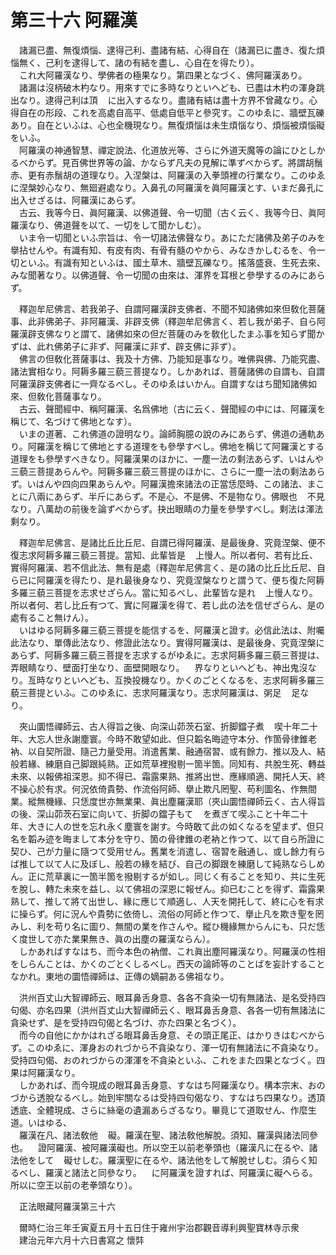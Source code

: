 # 第三十六 阿羅漢
　諸漏已盡、無復煩惱、逮得己利、盡諸有結、心得自在（諸漏已に盡き、復た煩惱無く、己利を逮得して、諸の有結を盡し、心自在を得たり）。  
　これ大阿羅漢なり、學佛者の極果なり。第四果となづく、佛阿羅漢あり。  
　諸漏は沒柄破木杓なり。用來すでに多時なりといへども、已盡は木杓の渾身跳出なり。逮得己利は頂<img width="16" height="16" src="_csCb9nz.png" border="0">に出入するなり。盡諸有結は盡十方界不曾藏なり。心得自在の形段、これを高處自高平、低處自低平と參究す。このゆゑに、牆壁瓦礫あり。自在といふは、心也全機現なり。無復煩惱は未生煩惱なり、煩惱被煩惱礙をいふ。  
　阿羅漢の神通智慧、禪定說法、化道放光等、さらに外道天魔等の論にひとしかるべからず。見百佛世界等の論、かならず凡夫の見解に準ずべからず。將謂胡鬚赤、更有赤鬚胡の道理なり。入涅槃は、阿羅漢の入拳頭裡の行業なり。このゆゑに涅槃妙心なり、無廻避處なり。入鼻孔の阿羅漢を眞阿羅漢とす、いまだ鼻孔に出入せざるは、阿羅漢にあらず。  
　古云、我等今日、眞阿羅漢、以佛道聲、令一切聞（古く云く、我等今日、眞阿羅漢なり、佛道聲を以て、一切をして聞かしむ）。  
　いま令一切聞といふ宗旨は、令一切諸法佛聲なり。あにただ諸佛及弟子のみを擧拈せんや。有識有知、有皮有肉、有骨有髓のやから、みなきかしむるを、令一切といふ。有識有知といふは、國土草木、牆壁瓦礫なり。搖落盛衰、生死去來、みな聞著なり。以佛道聲、令一切聞の由來は、渾界を耳根と參學するのみにあらず。  
  
　釋迦牟尼佛言、若我弟子、自謂阿羅漢辟支佛者、不聞不知諸佛如來但敎化菩薩事、此非佛弟子、非阿羅漢、非辟支佛（釋迦牟尼佛言く、若し我が弟子、自ら阿羅漢辟支佛なりと謂て、諸佛如來の但だ菩薩のみを敎化したまふ事を知らず聞かずは、此れ佛弟子に非ず、阿羅漢に非ず、辟支佛に非ず）。  
　佛言の但敎化菩薩事は、我及十方佛、乃能知是事なり。唯佛與佛、乃能究盡、諸法實相なり。阿耨多羅三藐三菩提なり。しかあれば、菩薩諸佛の自謂も、自謂阿羅漢辟支佛者に一齊なるべし。そのゆゑはいかん。自謂すなはち聞知諸佛如來、但敎化菩薩事なり。  
　古云、聲聞經中、稱阿羅漢、名爲佛地（古に云く、聲聞經の中には、阿羅漢を稱じて、名づけて佛地となす）。  
　いまの道著、これ佛道の證明なり。論師胸臆の說のみにあらず、佛道の通軌あり。阿羅漢を稱じて佛地とする道理をも參學すべし。佛地を稱じて阿羅漢とする道理をも參學すべきなり。阿羅漢果のほかに、一塵一法の剩法あらず、いはんや三藐三菩提あらんや。阿耨多羅三藐三菩提のほかに、さらに一塵一法の剩法あらず。いはんや四向四果あらんや。阿羅漢擔來諸法の正當恁麼時、この諸法、まことに八兩にあらず、半斤にあらず。不是心、不是佛、不是物なり。佛眼也<img width="16" height="16" src="_ceY1t1_.png" border="0">不見なり。八萬劫の前後を論ずべからず。抉出眼睛の力量を參學すべし。剩法は渾法剩なり。  
  
　釋迦牟尼佛言、是諸比丘比丘尼、自謂已得阿羅漢、是最後身、究竟涅槃、便不復志求阿耨多羅三藐三菩提。當知、此輩皆是<img width="16" height="16" src="_cdjCTu-.png" border="0">上慢人。所以者何、若有比丘、實得阿羅漢、若不信此法、無有是處（釋迦牟尼佛言く、是の諸の比丘比丘尼、自ら已に阿羅漢を得たり、是れ最後身なり、究竟涅槃なりと謂うて、便ち復た阿耨多羅三藐三菩提を志求せざらん。當に知るべし、此輩皆な是れ<img width="16" height="16" src="_cdjCTu-.png" border="0">上慢人なり。所以者何、若し比丘有つて、實に阿羅漢を得て、若し此の法を信ぜざらん、是の處有ること無けん）。  
　いはゆる阿耨多羅三藐三菩提を能信するを、阿羅漢と證す。必信此法は、附囑此法なり、單傳此法なり、修證此法なり。實得阿羅漢は、是最後身、究竟涅槃にあらず、阿耨多羅三藐三菩提を志求するがゆゑに。志求阿耨多羅三藐三菩提は、弄眼睛なり、壁面打坐なり、面壁開眼なり。<img width="16" height="16" src="_chK5pJF.png" border="0">界なりといへども、神出鬼沒なり。亙時なりといへども、互換投機なり。かくのごとくなるを、志求阿耨多羅三藐三菩提といふ。このゆゑに、志求阿羅漢なり。志求阿羅漢は、粥足<img width="16" height="16" src="_c9M0Abs.png" border="0">足なり。  
  
　夾山圜悟禪師云、古人得旨之後、向深山茆茨石室、折脚鐺子煮<img width="16" height="16" src="_c9M0Abs.png" border="0">喫十年二十年、大忘人世永謝塵寰。今時不敢望如此、但只韜名晦迹守本分、作箇骨律錐老衲、以自契所證、隨己力量受用。消遣舊業、融通宿習󠄁、或有餘力、推以及人、結般若緣、練磨自己脚跟純熟。正如荒草裡撥剔一箇半箇。同知有、共脫生死、轉益未來、以報佛祖深恩。抑不得已、霜露果熟、推將出世、應緣順適、開托人天、終不操心於有求。何況依倚貴勢、作流俗阿師、擧止欺凡罔聖、苟利圖名、作無間業。縱無機緣、只恁度世亦無業果、眞出塵羅漢耶（夾山圜悟禪師云く、古人得旨の後、深山茆茨石室に向いて、折脚の鐺子もて<img width="16" height="16" src="_c9M0Abs.png" border="0">を煮ぎて喫ふこと十年二十年、大きに人の世を忘れ永く塵寰を謝す。今時敢て此の如くなるを望まず、但只名を韜み迹を晦まして本分を守り、箇の骨律錐の老衲と作つて、以て自ら所證に契ひ、己が力量に隨つて受用せん。舊業を消遣し、宿習󠄁を融通し、或し餘力有らば推して以て人に及ぼし、般若の緣を結び、自己の脚跟を練磨して純熟ならしめん。正に荒草裏に一箇半箇を撥剔するが如し。同じく有ることを知り、共に生死を脫し、轉た未來を益し、以て佛祖の深恩に報ぜん。抑已むことを得ず、霜露果熟して、推して將て出世し、緣に應じて順適し、人天を開托して、終に心を有求に操らず。何に況んや貴勢に依倚し、流俗の阿師と作つて、擧止凡を欺き聖を罔みし、利を苟り名に圖り、無間の業を作さんや。縱ひ機緣無からんにも、只だ恁く度世して亦た業果無き、眞の出塵の羅漢ならん）。  
　しかあればすなはち、而今本色の衲僧、これ眞出塵阿羅漢なり。阿羅漢の性相をしらんことは、かくのごとくしるべし。西天の論師等のことばを妄計することなかれ。東地の圜悟禪師は、正傳の嫡嗣ある佛祖なり。  
  
　洪州百丈山大智禪師云、眼耳鼻舌身意、各各不貪染一切有無諸法、是名受持四句偈、亦名四果（洪州百丈山大智禪師云く、眼耳鼻舌身意、各各一切有無諸法に貪染せず、是を受持四句偈と名づけ、亦た四果と名づく）。  
　而今の自他にかかはれざる眼耳鼻舌身意、その頭正尾正、はかりきはむべからず。このゆゑに、渾身おのれづから不貪染なり、渾一切有無諸法に不貪染なり。受持四句偈、おのれづからの渾渾を不貪染といふ、これをまた四果となづく。四果は阿羅漢なり。  
　しかあれば、而今現成の眼耳鼻舌身意、すなはち阿羅漢なり。構本宗末、おのづから透脫なるべし。始到牢關なるは受持四句偈なり、すなはち四果なり。透頂透底、全體現成、さらに絲毫の遺漏あらざるなり。畢竟じて道取せん、作麼生道。いはゆる、  
　羅漢在凡、諸法敎他<img width="16" height="16" src="_cjwg2Qa.png" border="0">礙。羅漢在聖、諸法敎他解脫。須知、羅漢與諸法同參也。<img width="16" height="16" src="_cnNXfTq.png" border="0">證阿羅漢、被阿羅漢礙也。所以空王以前老拳頭也（羅漢凡に在るや、諸法他をして<img width="16" height="16" src="_cjwg2Qa.png" border="0">礙せしむ。羅漢聖に在るや、諸法他をして解脫せしむ。須らく知るべし、羅漢と諸法と同參なり。<img width="16" height="16" src="_cnNXfTq.png" border="0">に阿羅漢を證すれば、阿羅漢に礙へらる。所以に空王以前の老拳頭なり）。  
  
　正法眼藏阿羅漢第三十六  
  
　爾時仁治三年壬寅夏五月十五日住于雍州宇治郡觀音導利興聖寶林寺示衆  
　建治元年六月十六日書寫之 懷弉